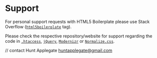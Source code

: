 # Support

For personal support requests with HTML5 Boilerplate please use Stack Overflow
([`html5boilerplate`](https://stackoverflow.com/questions/tagged/html5boilerplate) tag).

Please check the respective repository/website for support regarding the code in
  [`.htaccess`](https://github.com/h5bp/server-configs-apache),
  [`jQuery`](https://jquery.org/support/),
  [`Modernizr`](https://modernizr.com/) or
  [`Normalize.css`](https://github.com/necolas/normalize.css).

  // contact Hunt Applegate huntapplegate@gmail.com
